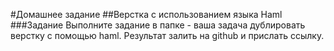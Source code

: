 #Домашнее задание
##Верстка с использованием языка Haml
###Задание
Выполните задание в папке  - ваша задача дублировать верстку с помощью haml. Результат залить на github и прислать ссылку.
